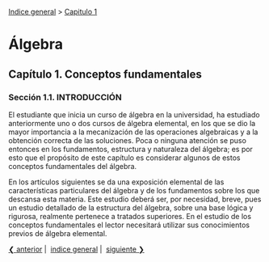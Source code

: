[Indice general](_index.md) > [Capitulo 1](ch01-00-conceptos-fundamentales.md)

# Álgebra

## Capítulo 1. Conceptos fundamentales

### Sección 1.1. INTRODUCCIÓN

El estudiante que inicia un curso de álgebra en la universidad, ha estudiado
anteriormente uno o dos cursos de álgebra elemental, en los que se dio la mayor
importancia a la mecanización de las operaciones algebraicas y a la obtención
correcta de las soluciones. Poca o ninguna atención se puso entonces en los
fundamentos, estructura y naturaleza del álgebra; es por esto que el propósito
de este capítulo es considerar algunos de estos conceptos fundamentales del
álgebra.

En los artículos siguientes se da una exposición elemental de las
características particulares del álgebra y de los fundamentos sobre los que
descansa esta materia. Este estudio deberá ser, por necesidad, breve, pues un
estudio detallado de la estructura del álgebra, sobre una base lógica y
rigurosa, realmente pertenece a tratados superiores. En el estudio de los
conceptos fundamentales el lector necesitará utilizar sus conocimientos previos
de álgebra elemental.

[❮ anterior](ch01-00-conceptos-fundamentales.md)&nbsp;|&nbsp;
[indice general](_index.md)&nbsp;|&nbsp;
[siguiente ❯](ch01-02-los-fundamentos-del-algebra.md)
